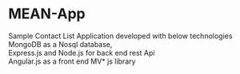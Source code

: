 # MEAN-App
Sample Contact List Application developed with below technologies <br/>
MongoDB as a Nosql database,<br/>
Express.js and Node.js for back end rest Api<br/> 
Angular.js as a front end MV* js library<br/>
